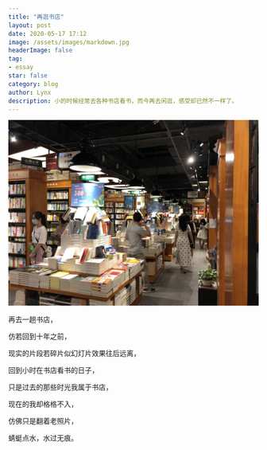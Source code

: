 ```yaml
---
title: "再逛书店"
layout: post
date: 2020-05-17 17:12
image: /assets/images/markdown.jpg
headerImage: false
tag:
- essay
star: false
category: blog
author: Lynx
description: 小的时候经常去各种书店看书，而今再去闲逛，感受却已然不一样了。
---
```




![书店](/assets/images/pic/20200517bookstore.jpg)



再去一趟书店，

仿若回到十年之前，

现实的片段若碎片似幻灯片效果往后远离，

回到小时在书店看书的日子，

只是过去的那些时光我属于书店，

现在的我却格格不入，

仿佛只是翻着老照片，

蜻蜓点水，水过无痕。

